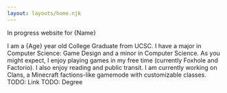```yaml
--- 
layout: layouts/home.njk 
--- 
```


In progress website for {Name}


I am a {Age} year old College Graduate from UCSC. I have a major in Computer Science: Game Design and a minor in Computer Science. As you might expect, I enjoy playing games in my free time (currently Foxhole and Factorio). I also enjoy reading and public transit.
I am currently working on Clans, a Minecraft factions-like gamemode with customizable classes. TODO: Link
TODO:
Degree
